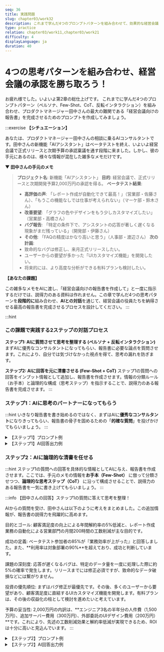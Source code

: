 ```yaml
---
seq: 36
title: 実践問題
slug: chapter03/work32
description: これまで学んだ4つのプロンプトパターンを組み合わせて、効果的な経営会議資料を作成する実践課題
type: practice
relation: chapter03/work11,chapter03/work21
difficulty: 4
displayLanguage: ja
duration: 40
---
```


# 4つの思考パターンを組み合わせ、経営会議の承認を勝ち取ろう！

お疲れ様でした。いよいよ第2章の総仕上げです。
これまでに学んだ4つのプロンプトパターン（ペルソナ、Few-Shot、CoT、反転インタラクション）を組み合わせ、プロダクトマネージャー田中さんの最大の難関である「経営会議向けの報告書」を完成させるためのプロンプトを作成してみましょう。

:::exercise
**【シチュエーション】**

あなたは、プロダクトマネージャー田中さんの相談に乗るAIコンサルタントです。田中さんの新機能「AIアシスタント」はベータテストを終え、いよいよ経営会議で正式リリースと次期予算の承認稟議を通す段階に来ました。しかし、彼の手元にあるのは、様々な情報が混在した雑多なメモだけです。

**▼ 田中さんの手元のメモ**
> **プロジェクト名**: 新機能「AIアシスタント」
> **目的**: 経営会議で、正式リリースと次期開発予算2,000万円の承認を得る。
> **ベータテスト結果**:
> - **高評価の声**: 「レポート作成が自動化できて最高！」（営業部・佐藤さん）、「もうこの機能なしでは仕事が考えられない」（マーケ部・鈴木さん）
> - **改善要望**: 「グラフの色やデザインをもう少しカスタマイズしたい」（営業部・高橋さん）
> - **バグ報告**: 「特定の条件下で、アシスタントの応答が著しく遅くなる現象がまだ残っている」（開発部・伊藤さん）
> - **その他**: 「FAQの精度はかなり高いと思う」（人事部・渡辺さん）
> **次の計画**:
> - 致命的なバグは修正し、来月正式リリースしたい。
> - ユーザーからの要望が多かった「UIカスタマイズ機能」を開発したい。
> - 将来的には、より高度な分析ができる有料プランも検討したい。

**【あなたの課題】**

この雑多なメモをAIに渡し、「経営会議向けの報告書を作成して」と一度に指示するだけでは、説得力のある資料は作れません。この章で学んだ4つの思考パターンを**段階的に**組み合わせ、**AIとの対話**を通じて、経営会議の役員たちを納得させる最高の報告書を完成させるプロセスを設計してください。
:::

:::hint
### この課題で実践する2ステップの対話プロセス

**ステップ1: AIに質問させて思考を整理する (ペルソナ + 反転インタラクション)**
まずAIに優秀なコンサルタントになってもらい、報告書に必要な論点を質問させます。これにより、自分では気づけなかった視点を得て、思考の漏れを防ぎます。

**ステップ2: AIに回答を元に清書させる (Few-Shot + CoT)**
ステップ1の質問への回答をインプット情報として追加し、報告書を作成させます。情報の分類ルール（お手本）と論理的な構成（思考ステップ）を指示することで、説得力のある報告書を完成させます。
:::

### **ステップ1：AIに思考のパートナーになってもらう**

:::hint
いきなり報告書を書き始めるのではなく、まずはAIに**優秀なコンサルタント**になりきってもらい、報告書の骨子を固めるための「**的確な質問**」を投げかけてもらいましょう。
:::

<details>
<summary>【ステップ1】プロンプト例</summary>

```markdown
# 役割
あなたは、数々の新規事業を成功に導いてきた、経験豊富なITコンサルタントです。

# 背景
私はクライアント企業のプロダクトマネージャーです。新機能「AIアシスタント」のベータテストを終え、経営会議で正式リリースと次期予算の承認を得るための報告書を作成したいと考えています。手元には、以下の雑多なメモしかありません。

# 手元のメモ
- プロジェクト名: 新機能「AIアシスタント」
- 目的: 経営会議で、正式リリースと次期開発予算2,000万円の承認を得る。
- ベータテスト結果:
  - 高評価の声: 「レポート作成が自動化できて最高！」、「もうこの機能なしでは仕事が考えられない」
  - 改善要望: 「グラフの色やデザインをもう少しカスタマイズしたい」
  - バグ報告: 「特定の条件下で、アシスタントの応答が著しく遅くなる現象がまだ残っている」
  - その他: 「FAQの精度はかなり高いと思う」
- 次の計画:
  - 致命的なバグは修正し、来月正式リリースしたい。
  - ユーザーからの要望が多かった「UIカスタマイズ機能」を開発したい。
  - 将来的には、より高度な分析ができる有料プランも検討したい。

# 指示
このメモの内容を踏まえ、経営会議で承認を勝ち取るための、説得力ある報告書を作成したいです。
そのために、まず私が思考を整理すべき、最も重要な論点を5つ、質問形式で投げかけてください。
```
</details>

<details>
<summary>【ステップ1】AI回答出力例</summary>

```markdown

承知いたしました。ITコンサルタントとして、プロダクトマネージャーであるあなたの思考を整理し、経営会議を突破するためのサポートをします。

最高の報告書を作成するために、まずは以下の5つの論点を明確にしましょう。

1.  **【目的とゴール】**: この「AIアシスタント」機能は、会社全体のビジネス戦略において、具体的にどのような価値（例：売上向上、コスト削減、顧客満足度向上など）をもたらしますか？
2.  **【成功の定義】**: ベータテストの結果を「成功」と判断できる、客観的なデータ（例：利用率、特定業務の工数削減時間、満足度スコアなど）はありますか？
3.  **【課題の深刻度】**: 報告されている「応答が遅くなる」バグは、どのくらいの頻度で発生し、ビジネスにどの程度のインパクト（例：ユーザーの離脱率など）を与えると見積もっていますか？
4.  **【投資の優先順位】**: 次期開発で挙がっている「UIカスタマイズ機能」は、なぜ他の開発項目（例：バグ修正、有料プランの基盤開発）よりも優先されるべきだと考えますか？
5.  **【予算の妥当性】**: 2,000万円という予算の具体的な内訳（人件費、サーバー費用など）と、その投資対効果（ROI）の見込みについて、どのように説明しますか？
```
</details>

### ステップ2：AIに論理的な清書を任せる

:::hint
ステップ1の質問への回答を具体的な情報としてAIに与え、報告書を作成させます。ここでは、手元のメモの情報を**お手本（Few-Shot）** に倣って分類させつつ、**論理的な思考ステップ（CoT）** に沿って構成させることで、説得力のある報告書を一気に書き上げてもらいましょう。
:::

:::info
【田中さんの回答】ステップ1の質問に答えて思考を整理！

AIからの質問を受け、田中さんは以下のように考えをまとめました。この追加情報が、報告書の説得力を飛躍的に高めます。

目的とゴール: 顧客満足度の向上による年間解約率の5%低減と、レポート作成業務の自動化による営業部門の月間200時間の工数削減が主な目的です。

成功の定義: ベータテスト参加者の85%が『業務効率が上がった』と回答しました。また、**利用率は対象部署の90%**を超えており、成功と判断しています。

課題の深刻度: 応答が遅くなるバグは、特定のデータ量を一度に処理した際に約5%の確率で発生します。リリースまでには修正必須ですが、致命的なデータ破損などには繋がりません。

投資の優先順位: まずはバグ修正が最優先です。その後、多くのユーザーから要望があり、顧客満足度に直結するUIカスタマイズ機能を開発します。有料プランは、その後の収益化の柱として検討を進めたいと考えています。

予算の妥当性: 2,000万円の内訳は、**エンジニア3名の半年分の人件費（1,500万円）、追加サーバー費用（300万円）、外部委託のUIデザイン費用（200万円）**です。これにより、先述の工数削減効果と解約率低減が実現できるため、ROIは十分に高いと見込んでいます。
:::

<details>
<summary>【ステップ2】プロンプト例</summary>

```markdown

# 役割
引き続き、経験豊富なITコンサルタントとして振る舞ってください。

# 背景
先ほどの5つの質問のおかげで、報告書に盛り込むべき論点が明確になりました。ありがとうございます。
最初のメモに加えて、質問に対する私の回答（以下）も考慮して、報告書のドラフトを作成してください。

# 私の回答
- 目的とゴール: 顧客満足度の向上による年間解約率5%低減と、営業部門の月間200時間の工数削減。
- 成功の定義: ベータテスト参加者の85%が「業務効率向上」と回答。利用率は対象部署の90%超。
- 課題の深刻度: 特定条件下で5%の確率で発生する性能バグ。修正は必須。
- 投資の優先順位: 1. バグ修正、2. UIカスタマイズ機能開発、3. 有料プラン検討。
- 予算の妥当性: 2,000万円の内訳は人件費1,500万、サーバー費300万、デザイン費200万。

# 指示
以下のルールと思考ステップを厳密に守り、経営会議向けの最終報告書をMarkdown形式で作成してください。

- **フィードバックの分類ルール（お手本）**:
  - 「レポート作成が自動化できて最高！」 -> 【高評価】
  - 「応答が遅くなる現象が残っている」 -> 【課題（要改善）】
  - 「UIをカスタマイズしたい」 -> 【次期開発への要望】

- **報告書の構成と思考ステップ**:
  1.  **エグゼクティブサマリー**: プロジェクトの目的（工数削減、解約率低減）と結論（リリース承認と予算要求）を最初に簡潔に述べる。
  2.  **ベータテスト結果分析**: 参加者の85%が効果を実感したという定量的データを提示しつつ、ユーザーの声を上記のお手本に倣って分類・整理する。
  3.  **提言（ネクストステップ）**: 分析結果を踏まえ、優先順位（バグ修正→UI開発→有料プラン）に沿った具体的なアクションプランを提示する。
  4.  **予算要求**: 2,000万円の予算内訳を明記し、この投資によって得られるリターン（工数削減、解約率低減）と結びつけて妥当性を説明する。
```
</details>

<details>
<summary>【ステップ2】AI回答出力例</summary>

```markdown

承知いたしました。論点整理後の具体的な情報に基づき、経営会議の承認を得るための報告書を作成します。

-----

## 【承認依頼】新機能「AIアシスタント」正式リリース及び次期開発予算について

### 1\. エグゼクティブサマリー

本報告は、新機能「AIアシスタント」のベータテスト結果を共有し、来月の正式リリース、並びに次期開発予算として2,000万円の承認を得ることを目的とします。本機能は、**営業部門の月間200時間の工数削減**と**年間解約率の5%低減**を実現し、当社の事業成長に大きく貢献するものです。

### 2\. ベータテスト結果分析

ベータテストは極めて良好な結果で終了しました。参加者の**90%以上が本機能を実務で利用**し、そのうち**85%が「業務効率が向上した」と回答**しています。定性的なフィードバックは以下の通りです。

  * **【高評価】**

      * 「レポート作成が自動化できて最高！」（営業部・佐藤さん）
      * 「もうこの機能なしでは仕事が考えられない」（マーケ部・鈴木さん）
      * 「FAQの精度はかなり高いと思う」（人事部・渡辺さん）
      * **分析**: コア機能が現場の生産性向上に直結していることが、高い利用率と満足度スコアによって証明されました。

  * **【課題（要改善）】**

      * 「特定の条件下で、アシスタントの応答が著しく遅くなる現象がまだ残っている」（開発部・伊藤さん）
      * **分析**: 特定のデータ処理時に約5%の確率で発生する性能バグが確認されています。これは正式リリース前の最優先解決事項です。

  * **【次期開発への要望】**

      * 「グラフの色やデザインをもう少しカスタマイズしたい」（営業部・高橋さん）
      * **分析**: 基本機能への満足度が高いからこそ、より高度なカスタマイズ機能への要望が生まれており、顧客満足度をさらに高めるポテンシャルを示唆しています。

### 3\. 提言（ネクストステップ）

以上の結果を踏まえ、以下の優先順位でアクションを速やかに実行することを提言します。

1.  **残存バグの完全修正（〜リリース前）**: 最優先でパフォーマンス問題を解決し、製品品質を万全にします。
2.  **正式リリースと効果測定（来月〜）**: 全社リリース後、目標である「月間200時間の工数削減」と「解約率5%低減」を定量的に測定します。
3.  **次期開発プロジェクトの発足**: ユーザー要望の強い「UIカスタマイズ機能」の開発に着手し、顧客満足度の向上を追求します。同時に将来の有料プランの事業性評価を開始します。

### 4\. 予算要求

上記ネクストステップを推進するため、次期開発予算として**2,000万円**を申請します。

  * **主な内訳**: エンジニア人件費（1,500万円）、サーバー増強費（300万円）、外部UIデザイン費（200万円）
  * **投資対効果**: 本投資により、年間で**2,400時間以上の工数削減**と**解約率5%低減**を見込んでおり、十分に投資を回収できる見込みです。

以上、ご審議のほど、何卒よろしくお願い申し上げます。
```
:::summary
お疲れ様でした。これで第3章は終了です。
このように、AIとの対話の中で思考パターンを段階的に組み合わせることで、単に文章を生成させるだけでなく、複雑なビジネス課題の解決をより高いレベルでサポートさせることができる、と体感いただけたのではないでしょうか。

次の第4章では、これらのプロンプト術を駆使して、より具体的なビジネスシーンのタスク（情報整理、アイデア出し、コミュニケーション）を効率化する方法を実践していきます。
